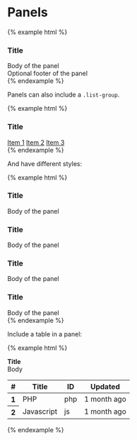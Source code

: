 # Panels

{% example html %}
<div class="panel panel-default">
    <div class="panel-heading">
        <h3 class="panel-title">Title</h3>
    </div>
    <div class="panel-body">
        Body of the panel
    </div>
    <div class="panel-footer">
        Optional footer of the panel
    </div>
</div>
{% endexample %}

Panels can also include a `.list-group`.

{% example html %}
<div class="panel panel-default">
    <div class="panel-heading">
        <h3 class="panel-title">Title</h3>
    </div>
    <div class="list-group">
        <a href="#" class="list-group-item">Item 1</a>
        <a href="#" class="list-group-item active">Item 2</a>
        <a href="#" class="list-group-item">Item 3</a>
    </div>
</div>
{% endexample %}

And have different styles:

{% example html %}
<div class="panel panel-danger">
    <div class="panel-heading">
        <h3 class="panel-title">Title</h3>
    </div>
    <div class="panel-body">
        Body of the panel
    </div>
</div>
<div class="panel panel-warning">
    <div class="panel-heading">
        <h3 class="panel-title">Title</h3>
    </div>
    <div class="panel-body">
        Body of the panel
    </div>
</div>
<div class="panel panel-success">
    <div class="panel-heading">
        <h3 class="panel-title">Title</h3>
    </div>
    <div class="panel-body">
        Body of the panel
    </div>
</div>
<div class="panel panel-info">
    <div class="panel-heading">
        <h3 class="panel-title">Title</h3>
    </div>
    <div class="panel-body">
        Body of the panel
    </div>
</div>
{% endexample %}

Include a table in a panel:

{% example html %}
<div class="panel panel-default">
    <div class="panel-heading">
        <b>Title</b>
    </div>
    <div class="panel-body">
        Body
    </div>
    <table class="table">
        <thead>
            <tr>
                <th>#</th>
                <th>Title</th>
                <th>ID</th>
                <th>Updated</th>
            </tr>
        </thead>
        <tbody>
            <tr>
                <th scope="row">1</th>
                <td>PHP</td>
                <td>php</td>
                <td>1 month ago</td>
            </tr>
            <tr>
                <th scope="row">2</th>
                <td>Javascript</td>
                <td>js</td>
                <td>1 month ago</td>
            </tr>
        </tbody>
    </table>
</div>
{% endexample %}

